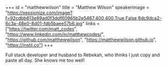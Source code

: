 +++
id = "matthewwilson"
title = "Matthew Wilson"
speakerimage = "https://sessionize.com/image?f=92cdbb613e89ad0f3ddf60965b2e5467,400,400,True,False,8dc9dca2-6c3a-48e0-8d01-fdb5baee57b6.jpg"
links = ["https://twitter.com/matt_codes", "https://www.linkedin.com/in/matthewcodes/", "https://github.com/matthewwilson", "https://matthewwilson.github.io", "https://instil.co"]
+++

Full stack developer and husband to Rebekah, who thinks I just copy and paste all day. She knows me too well!